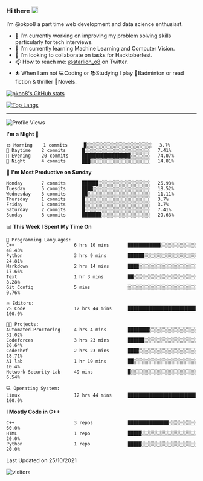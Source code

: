 ### Hi there <img src="https://media.giphy.com/media/hvRJCLFzcasrR4ia7z/giphy.gif" width="18">

 I’m @pkoo8 a part time web development and data science enthusiast. 
 
 
 - 🔭 I’m currently working on improving my problem solving skills particularly for tech interviews.
- 🌱 I’m currently learning Machine Learning and Computer Vision.
- 👯 I’m looking to collaborate on tasks for Hacktoberfest.
- 📫 How to reach me: [@starlion_o8](https://twitter.com/starlion_o8) on Twitter.
- ⛹️ When I am not 💻Coding or 📚Studying I play 🏸Badminton or read fiction & thriller 📖Novels.


[![pkoo8's GitHub stats](https://github-readme-stats.vercel.app/api?username=pkoo8&show_icons=true)](https://github.com/pkoo8)

[![Top Langs](https://github-readme-stats.vercel.app/api/top-langs/?username=pkoo8&langs_count=8&layout=compact)](https://github.com/pkoo8)

<hr>

<!--START_SECTION:waka-->
![Profile Views](http://img.shields.io/badge/Profile%20Views-59-blue)

**I'm a Night 🦉** 

```text
🌞 Morning    1 commits      █░░░░░░░░░░░░░░░░░░░░░░░░   3.7% 
🌆 Daytime    2 commits      █░░░░░░░░░░░░░░░░░░░░░░░░   7.41% 
🌃 Evening    20 commits     ██████████████████░░░░░░░   74.07% 
🌙 Night      4 commits      ███░░░░░░░░░░░░░░░░░░░░░░   14.81%

```
📅 **I'm Most Productive on Sunday** 

```text
Monday       7 commits      ██████░░░░░░░░░░░░░░░░░░░   25.93% 
Tuesday      5 commits      ████░░░░░░░░░░░░░░░░░░░░░   18.52% 
Wednesday    3 commits      ██░░░░░░░░░░░░░░░░░░░░░░░   11.11% 
Thursday     1 commits      █░░░░░░░░░░░░░░░░░░░░░░░░   3.7% 
Friday       1 commits      █░░░░░░░░░░░░░░░░░░░░░░░░   3.7% 
Saturday     2 commits      █░░░░░░░░░░░░░░░░░░░░░░░░   7.41% 
Sunday       8 commits      ███████░░░░░░░░░░░░░░░░░░   29.63%

```


📊 **This Week I Spent My Time On** 

```text
💬 Programming Languages: 
C++                      6 hrs 10 mins       ████████████░░░░░░░░░░░░░   48.43% 
Python                   3 hrs 9 mins        ██████░░░░░░░░░░░░░░░░░░░   24.81% 
Markdown                 2 hrs 14 mins       ████░░░░░░░░░░░░░░░░░░░░░   17.66% 
Text                     1 hr 3 mins         ██░░░░░░░░░░░░░░░░░░░░░░░   8.28% 
Git Config               5 mins              ░░░░░░░░░░░░░░░░░░░░░░░░░   0.76%

🔥 Editors: 
VS Code                  12 hrs 44 mins      █████████████████████████   100.0%

🐱‍💻 Projects: 
Automated-Proctoring     4 hrs 4 mins        ████████░░░░░░░░░░░░░░░░░   32.02% 
Codeforces               3 hrs 23 mins       ██████░░░░░░░░░░░░░░░░░░░   26.64% 
Codechef                 2 hrs 23 mins       ████░░░░░░░░░░░░░░░░░░░░░   18.71% 
AI lab                   1 hr 19 mins        ██░░░░░░░░░░░░░░░░░░░░░░░   10.4% 
Network-Security-Lab     49 mins             █░░░░░░░░░░░░░░░░░░░░░░░░   6.54%

💻 Operating System: 
Linux                    12 hrs 44 mins      █████████████████████████   100.0%

```

**I Mostly Code in C++** 

```text
C++                      3 repos             ███████████████░░░░░░░░░░   60.0% 
HTML                     1 repo              █████░░░░░░░░░░░░░░░░░░░░   20.0% 
Python                   1 repo              █████░░░░░░░░░░░░░░░░░░░░   20.0%

```



 Last Updated on 25/10/2021
<!--END_SECTION:waka-->

![visitors](https://visitor-badge.laobi.icu/badge?page_id=pkoo8.pkoo8)

<!---
pkoo8/pkoo8 is a ✨ special ✨ repository because its `README.md` (this file) appears on your GitHub profile.
You can click the Preview link to take a look at your changes.
--->
